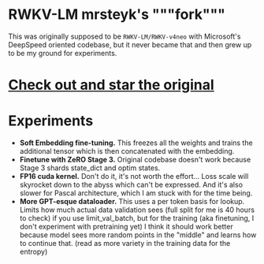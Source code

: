 # RWKV-LM mrsteyk's """fork"""

This was originally supposed to be `RWKV-LM/RWKV-v4neo` with Microsoft's DeepSpeed oriented codebase, but it never became that and then grew up to be my ground for experiments.

# [Check out and star the original](https://github.com/BlinkDL/RWKV-LM)

# Experiments

 * **Soft Embedding fine-tuning.** This freezes all the weights and trains the additional tensor which is then concatenated with the embedding.
 * **Finetune with ZeRO Stage 3.** Original codebase doesn't work because Stage 3 shards state_dict and optim states.
 * **FP16 cuda kernel.** Don't do it, it's not worth the effort... Loss scale will skyrocket down to the abyss which can't be expressed. And it's also slower for Pascal architecture, which I am stuck with for the time being.
 * **More GPT-esque dataloader.** This uses a per token basis for lookup. Limits how much actual data validation sees (full split for me is 40 hours to check) if you use limit_val_batch, but for the training (aka finetuning, I don't experiment with pretraining yet) I think it should work better because model sees more random points in the "middle" and learns how to continue that. (read as more variety in the training data for the entropy)
